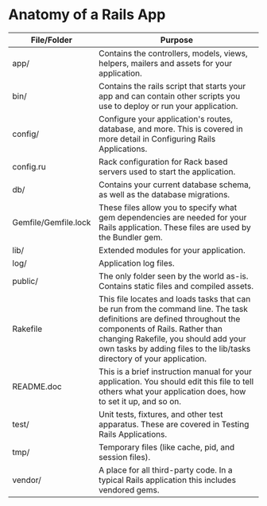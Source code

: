 # Anatomy of a Rails App

File/Folder  | Purpose
------------- | -------------
app/  | Contains the controllers, models, views, helpers, mailers and assets for your application.
bin/ | Contains the rails script that starts your app and can contain other scripts you use to deploy or run your application.
config/ | Configure your application's routes, database, and more. This is covered in more detail in Configuring Rails Applications.
config.ru | Rack configuration for Rack based servers used to start the application.
db/ | Contains your current database schema, as well as the database migrations.
Gemfile/Gemfile.lock | These files allow you to specify what gem dependencies are needed for your Rails application. These files are used by the Bundler gem.
lib/ | Extended modules for your application.
log/ | Application log files.
public/ | The only folder seen by the world as-is. Contains static files and compiled assets.
Rakefile | This file locates and loads tasks that can be run from the command line. The task definitions are defined throughout the components of Rails. Rather than changing Rakefile, you should add your own tasks by adding files to the lib/tasks directory of your application.
README.doc | This is a brief instruction manual for your application. You should edit this file to tell others what your application does, how to set it up, and so on.
test/ | Unit tests, fixtures, and other test apparatus. These are covered in Testing Rails Applications.
tmp/ | Temporary files (like cache, pid, and session files).
vendor/ | A place for all third-party code. In a typical Rails application this includes vendored gems.







